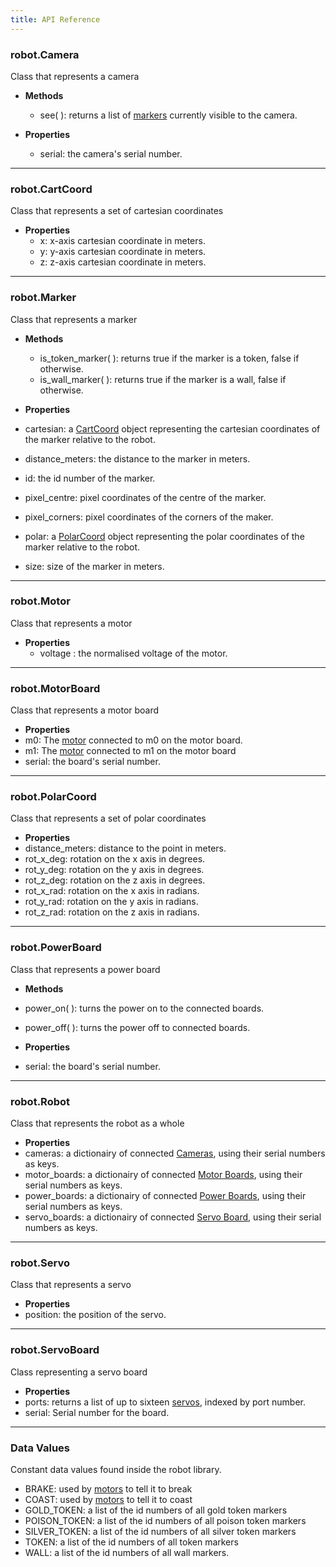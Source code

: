 ```yaml
---
title: API Reference
---
```


### robot.Camera

Class that represents a camera
 - **Methods**
   - see( ): returns a list of [markers](#robotmarker) currently visible to the camera.


 - **Properties**
   - serial: the camera's serial number.

---

### robot.CartCoord
Class that represents a set of cartesian coordinates
 - **Properties**
   - x: x-axis cartesian coordinate in meters.
   - y: y-axis cartesian coordinate in meters.
   - z: z-axis cartesian coordinate in meters.

---

### robot.Marker
Class that represents a marker
 - **Methods**
   - is_token_marker( ): returns true if the marker is a token, false if otherwise.
   - is_wall_marker( ): returns true if the marker is a wall, false if otherwise.


 - **Properties**
  - cartesian: a [CartCoord](#robotcartcoord) object representing the cartesian coordinates of the marker relative to the robot.
  - distance_meters: the distance to the marker in meters.
  - id: the id number of the marker.
  - pixel_centre: pixel coordinates of the centre of the marker.
  - pixel_corners: pixel coordinates of the corners of the maker.
  - polar: a [PolarCoord](#robotpolarcoord) object representing the polar coordinates of the marker relative to the robot.
  - size: size of the marker in meters.

---

### robot.Motor
Class that represents a motor
 - **Properties**
   - voltage : the normalised voltage of the motor.

---   

### robot.MotorBoard
Class that represents a motor board
 - **Properties**
  - m0: The [motor](#robotmotor) connected to m0 on the motor board.
  - m1: The [motor](#robotmotor) connected to m1 on the motor board
  - serial: the board's serial number.

---

###  robot.PolarCoord
Class that represents a set of polar coordinates
 - **Properties**
  - distance_meters: distance to the point in meters.
  - rot\_x_deg: rotation on the x axis in degrees.
  - rot\_y_deg: rotation on the y axis in degrees.
  - rot\_z_deg: rotation on the z axis in degrees.
  - rot\_x_rad: rotation on the x axis in radians.
  - rot\_y_rad: rotation on the y axis in radians.
  - rot\_z_rad: rotation on the z axis in radians.

---

###  robot.PowerBoard
Class that represents a power board
 - **Methods**
  - power_on( ): turns the power on to the connected boards.
  - power_off( ): turns the power off to connected boards.


 - **Properties**
  - serial: the board's serial number.

---

###  robot.Robot
Class that represents the robot as a whole
 - **Properties**
  - cameras: a dictionairy of connected [Cameras](#robotcamera), using their serial numbers as keys.
  - motor_boards: a dictionairy of connected [Motor Boards](#robotmotorboard), using their serial numbers as keys.
  - power_boards: a dictionairy of connected [Power Boards](#robotpowerboard), using their serial numbers as keys.
  - servo_boards: a dictionairy of connected [Servo Board](#robotservoboard), using their serial numbers as keys.

---

###  robot.Servo
Class that represents a servo
 - **Properties**
  - position: the position of the servo.

---

###  robot.ServoBoard
Class representing a servo board
 - **Properties**
  - ports: returns a list of up to sixteen [servos](#robotservo), indexed by port number.
  - serial: Serial number for the board.

---
### Data Values
Constant data values found inside the robot library.
 - BRAKE: used by [motors](#robotmotor) to tell it to break
 - COAST: used by [motors](#robotmotor) to tell it to coast
 - GOLD_TOKEN: a list of the id numbers of all gold token markers
 - POISON_TOKEN: a list of the id numbers of all poison token markers
 - SILVER_TOKEN: a list of the id numbers of all silver token markers
 - TOKEN: a list of the id numbers of all token markers
 - WALL: a list of the id numbers of all wall markers.
